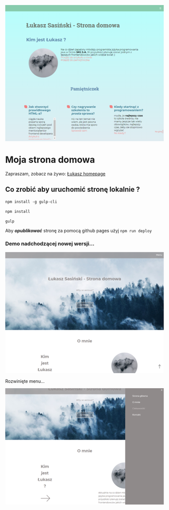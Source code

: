 ![Homepage screenshot](github/homepage-gulp.png)

# Moja strona domowa

Zapraszam, zobacz na żywo: [Łukasz homepage](https://sasinskil.github.io/homepage-gulp)

## Co zrobić aby uruchomić stronę lokalnie ?

`npm install -g gulp-cli`

`npm install`

`gulp`

Aby ***opublikować*** stronę za pomocą github pages użyj `npm run deploy`


### Demo nadchodzącej nowej wersji...
![Homepage screenshot](github/new-design-demo1.png)

Rozwinięte menu...

![Homepage screenshot](github/new-design-demo2.png)


